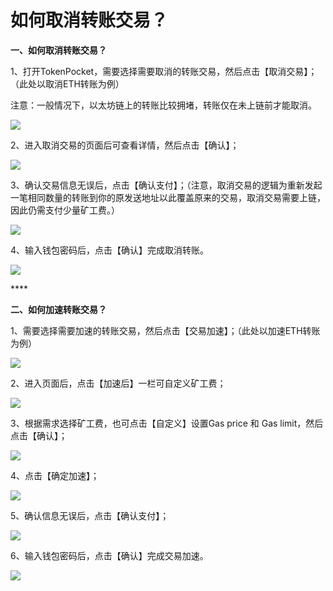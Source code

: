 # 如何取消转账交易？

**一、如何取消转账交易？**

1、打开TokenPocket，需要选择需要取消的转账交易，然后点击【取消交易】；（此处以取消ETH转账为例）

注意：一般情况下，以太坊链上的转账比较拥堵，转账仅在未上链前才能取消。

![](../.gitbook/assets/qu-xiao-1.png)

2、进入取消交易的页面后可查看详情，然后点击【确认】；

![](../.gitbook/assets/img_0014.png)

3、确认交易信息无误后，点击【确认支付】；（注意，取消交易的逻辑为重新发起一笔相同数量的转账到你的原发送地址以此覆盖原来的交易，取消交易需要上链，因此仍需支付少量矿工费。）

![](../.gitbook/assets/qu-xiao-2.png)

4、输入钱包密码后，点击【确认】完成取消转账。

![](../.gitbook/assets/qu-xiao-3.png)

\*\*\*\*

**二、如何加速转账交易？**

1、需要选择需要加速的转账交易，然后点击【交易加速】；（此处以加速ETH转账为例）

![](../.gitbook/assets/jia-su-1.png)

2、进入页面后，点击【加速后】一栏可自定义矿工费；

![](../.gitbook/assets/jia-su-3%20%281%29.png)



3、根据需求选择矿工费，也可点击【自定义】设置Gas price 和 Gas limit，然后点击【确认】；

![](../.gitbook/assets/jia-su-4.png)



4、点击【确定加速】；

![](../.gitbook/assets/jia-su-2.png)

5、确认信息无误后，点击【确认支付】；

![](../.gitbook/assets/jia-su-3.png)

6、输入钱包密码后，点击【确认】完成交易加速。

![](../.gitbook/assets/qu-xiao-3%20%281%29.png)

  




